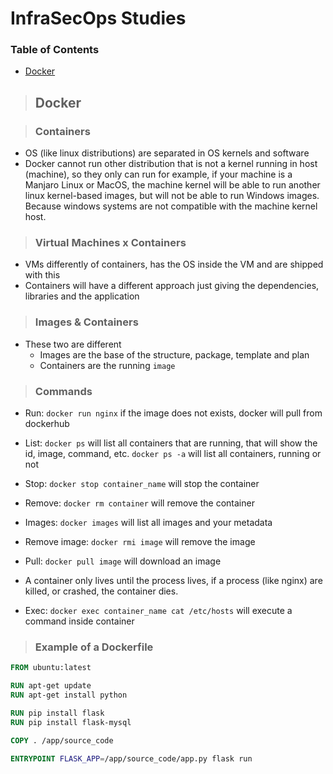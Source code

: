 # InfraSecOps Studies

### Table of Contents
- [Docker](#docker)

> ## Docker

> ### Containers
-	OS (like linux distributions) are separated in OS kernels and software
-	Docker cannot run other distribution that is not a kernel running in host (machine),
	so they only can run for example, if your machine is a Manjaro Linux or MacOS, the machine
	kernel will be able to run another linux kernel-based images, but will not be able to
	run Windows images. Because windows systems are not compatible with the machine kernel host.

> ### Virtual Machines x Containers
-	VMs differently of containers, has the OS inside the VM and are shipped with this
- Containers will have a different approach just giving the dependencies, libraries and the
	application

> ### Images & Containers
-	These two are different
	- Images are the base of the structure, package, template and plan
	- Containers are the running `image` 

> ### Commands
-	Run: `docker run nginx` if the image does not exists, docker will pull from dockerhub

-	List: `docker ps` will list all containers that are running, that will show the id, image, command, etc. `docker ps -a` will list all containers, running or not

-	Stop: `docker stop container_name` will stop the container

-	Remove: `docker rm container` will remove the container

-	Images: `docker images` will list all images and your metadata

-	Remove image: `docker rmi image` will remove the image

-	Pull: `docker pull image` will download an image

- A container only lives until the process lives, if a process (like nginx) are killed, or crashed, the container dies.

-	Exec: `docker exec container_name cat /etc/hosts` will execute a command inside container

> ### Example of a Dockerfile

```dockerfile
FROM ubuntu:latest

RUN apt-get update
RUN apt-get install python

RUN pip install flask
RUN pip install flask-mysql

COPY . /app/source_code

ENTRYPOINT FLASK_APP=/app/source_code/app.py flask run
```

